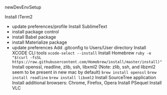 newDevEnvSetup

Install ITerm2
  - update preferences/profile
Install SublimeText
  - install package control
  - install Babel package
  - install Materialize package
  - update preferences
Add .gitconfig to Users/User directory
Install XCODE CLI tools
  `xcode-select --install`
Install Homebrew
  `ruby -e "$(curl -fsSL https://raw.githubusercontent.com/Homebrew/install/master/install)"`
Install openssl, readline, zlib, ssh, libxml2 (Note: zlib, ssh, and libzml2 seem to be present in new mac by default)
  `brew install openssl`
  `brew install readline`
  `brew install libxml2`
Install SourceTree application
Install additional browsers: Chrome, Firefox, Opera
Install PSequel
Install VLC
